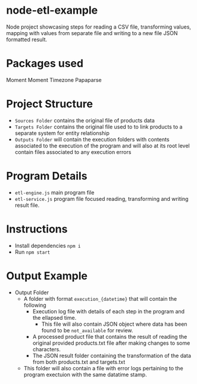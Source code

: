 # node-etl-example
Node project showcasing steps for reading a CSV file, transforming values, mapping with values from separate file and writing to a new file JSON formatted result.

# Packages used
Moment
Moment Timezone
Papaparse

# Project Structure
- `Sources Folder` contains the original file of products data
- `Targets Folder` contains the original file used to to link products to a separate system for entity relationship
- `Outputs Folder` will contain the execution folders with contents associated to the execution of the program and will also at its root level contain files associated to any execution errors

# Program Details
- `etl-engine.js` main program file
- `etl-service.js` program file focused reading, transforming and writing result file.

# Instructions
- Install dependencies `npm i`
- Run `npm start`

# Output Example
- Output Folder
  - A folder with format `execution_{datetime}` that will contain the following
    - Execution log file with details of each step in the program and the ellapsed time.
      - This file will also contain JSON object where data has been found to be `not_available` for review.
    - A processed product file that contains the result of reading the original provided products.txt file after making changes to some characters.
    - The JSON result folder containing the transformation of the data from both products.txt and targets.txt
  - This folder will also contain a file with error logs pertaining to the program exectuion with the same datatime stamp. 
